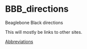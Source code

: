 # BBB_directions
Beaglebone Black directions

This will mostly be links to other sites.

[Abbreviations](abbreviations.md)
